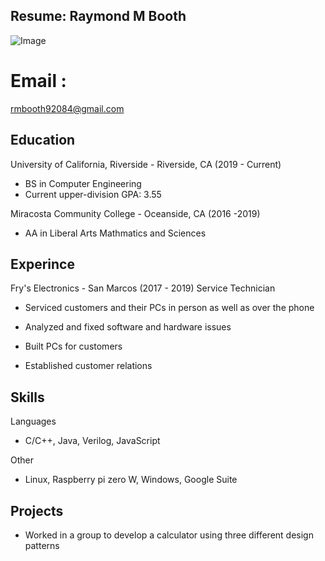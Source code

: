 
## Resume: Raymond M Booth

![Image](https://github.com/rmbooth92084/rmbooth92084.github.io/blob/master/mePNG.png?raw=true)

# Email :
rmbooth92084@gmail.com

## Education
University of California, Riverside - Riverside, CA  (2019 - Current)
- BS in Computer Engineering
- Current upper-division GPA: 3.55

Miracosta Community College - Oceanside, CA (2016 -2019)
- AA in Liberal Arts Mathmatics and Sciences

## Experince
Fry's Electronics - San Marcos (2017 - 2019)
Service Technician

- Serviced customers and their PCs in person as well as over the phone

- Analyzed and fixed software and hardware issues

-	Built PCs for customers

- Established customer relations


## Skills
 Languages
- C/C++, Java, Verilog, JavaScript

Other
- Linux, Raspberry pi zero W, Windows, Google Suite

## Projects
- Worked in a group to develop a calculator using three different design patterns
